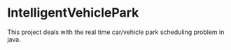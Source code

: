 # IntelligentVehiclePark
This project deals with the real time car/vehicle park scheduling problem in java.
